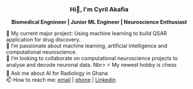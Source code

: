 ### <p align="center"> Hi👋, I'm Cyril Akafia </p>

**<p align="center"> Biomedical Engnineer | Junior ML Engineer | Neuroscience Enthusiast </p>** 

🔭 My current major project: Using machine learning to build QSAR application for drug discovery. <br>
🌱 I’m passionate about machine learning, artificial intelligence and computational neuroscience. <br>
👯 I’m looking to collaborate on computational neuroscience projects to analyse and decode neuronal data. Nbr>
⚡ My newest hobby is chess <br>
💬 Ask me about AI for Radiology in Ghana <br>
📫 How to reach me: [email](kwakucyril@gmail.com) | [phone](+233545991704) | [Linkedin](https://www.linkedin.com/in/cyril-akafia/)
<!--
**cyrilakafia/cyrilakafia** is a ✨ _special_ ✨ repository because its `README.md` (this file) appears on your GitHub profile.

Here are some ideas to get you started:

- 🔭 I’m currently working on ...
- 🌱 I’m currently learning ...
- 👯 I’m looking to collaborate on ...
- 🤔 I’m looking for help with ...
- 💬 Ask me about ...
- 📫 How to reach me: ...
- 😄 Pronouns: ...
- ⚡ Fun fact: ...
-->
